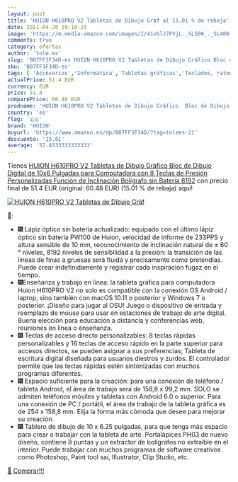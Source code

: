 ```yaml
---
layout: post
title: 'HUION H610PRO V2 Tabletas de Dibujo Gráf al 15.01 % de rebaja'
date: 2021-04-20 19:18:23
image: 'https://m.media-amazon.com/images/I/41vblJ7FVjL._SL500_._SL400_.jpg'
comments: true
category: ofertas
author: 'tole.es'
slug: 'B07FF3F34D-es HUION H610PRO V2 Tabletas de Dibujo Gráfico Bloc de Dibujo...'
sku: 'B07FF3F34D-es'
tags: [ 'Accesorios','Informática','Tabletas gráficas','Teclados, ratones y periféricos de entrada','bolígrafo','huion', ]
actualPrice: 51.4 EUR
currency: EUR
price: 51.4
comparePrice: 60.48 EUR
prodname: 'HUION H610PRO V2 Tabletas de Dibujo Gráfico  Bloc de Dibujo Digital de 10x6 Pulgadas para Computadora  con 8 Teclas de Presión Personalizadas  Función de Inclinación  Bolígrafo sin Batería 8192'
country: 'es'
flag: '🇪🇸'
brand: 'HUION'
buyurl: 'https://www.amazon.es/dp/B07FF3F34D/?tag=tolees-21'
descuento: '15.01'
average: '57.4533333333333'
---
```


Tienes [HUION H610PRO V2 Tabletas de Dibujo Gráfico  Bloc de Dibujo Digital de 10x6 Pulgadas para Computadora  con 8 Teclas de Presión Personalizadas  Función de Inclinación  Bolígrafo sin Batería 8192](https://www.amazon.es/dp/B07FF3F34D/?tag=tolees-21) con precio final de  51.4 EUR (original: 60.48 EUR) (15.01 %  de rebaja) aqui!

[![HUION H610PRO V2 Tabletas de Dibujo Gráf](https://m.media-amazon.com/images/I/41vblJ7FVjL._SL500_._SL400_.jpg)](https://www.amazon.es/dp/B07FF3F34D/?tag=tolees-21)

🔎:

- 🎆 Lápiz óptico sin batería actualizado: equipado con el último lápiz óptico sin batería PW100 de Huion, velocidad de informe de 233PPS y altura sensible de 10 mm, reconocimiento de inclinación natural de ± 60 ° niveles, 8192 niveles de sensibilidad a la presión: la transición de las líneas de finas a gruesas será fluida y precisamente como pretendías. Puede crear indefinidamente y registrar cada inspiración fugaz en el tiempo.
- 🎆Enseñanza y trabajo en línea: la tableta gráfica para computadora Huion H610PRO V2 no solo es compatible con la conexión OS Android / laptop, sino también con macOS 10.11 o posterior y Windows 7 o posterior. ¡Diseño para jugar al OSU! Juego o dispositivo de entrada y reemplazo de mouse para usar en estaciones de trabajo de arte digital. Buena elección para educación a distancia y conferencias web, reuniones en línea o enseñanza.
- 🎆 Teclas de acceso directo personalizables: 8 teclas rápidas personalizables y 16 teclas de acceso rápido en la parte superior para accesos directos, se pueden asignar a sus preferencias; Tableta de escritura digital diseñada para usuarios diestros y zurdos. El controlador permite que las teclas rápidas estén sintonizadas con muchos programas diferentes.
- 🎆 Espacio suficiente para la creación: para una conexión de teléfono / tableta Android, el área de trabajo será de 158,8 x 99,2 mm. SOLO se admiten teléfonos móviles y tabletas con Android 6.0 o superior. Para una conexión de PC / portátil, el área de trabajo de la tableta gráfica es de 254 x 158,8 mm. Elija la forma más cómoda que desee para mejorar su creación.
- 🎆 Tablero de dibujo de 10 x 6.25 pulgadas, para que tenga más espacio para crear o trabajar con la tableta de arte. Portalápices PH03 de nuevo diseño, contiene 8 puntas y un extractor de bolígrafos no extraíble en el interior. Puede trabajar con muchos programas de software creativos como Photoshop, Paint tool sai, Illustrator, Clip Studio, etc.

[🛒 Comprar!!!](https://www.amazon.es/dp/B07FF3F34D/?tag=tolees-21)
